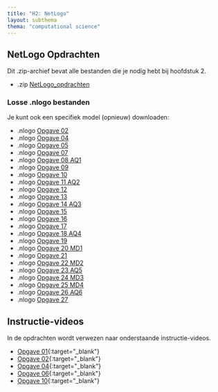 ```yaml
---
title: "H2: NetLogo"
layout: subthema
thema: "computational science"
---
```


## NetLogo Opdrachten

Dit .zip-archief bevat alle bestanden die je nodig hebt bij hoofdstuk 2.

* .zip [NetLogo_opdrachten](leerlingen/h2/NetLogo_opdrachten.zip)

### Losse .nlogo bestanden

Je kunt ook een specifiek model (opnieuw) downloaden:

* .nlogo [Opgave 02](leerlingen/h2/NetLogo_opdrachten/H2opg2.nlogo)
* .nlogo [Opgave 04](leerlingen/h2/NetLogo_opdrachten/H2opg4.nlogo)
* .nlogo [Opgave 05](leerlingen/h2/NetLogo_opdrachten/H2opg5.nlogo)
* .nlogo [Opgave 07](leerlingen/h2/NetLogo_opdrachten/H2opg7.nlogo)
* .nlogo [Opgave 08 AQ1](leerlingen/h2/NetLogo_opdrachten/H2opg8_AQ1.nlogo)
* .nlogo [Opgave 09](leerlingen/h2/NetLogo_opdrachten/H2opg9.nlogo)
* .nlogo [Opgave 10](leerlingen/h2/NetLogo_opdrachten/H2opg10.nlogo)
* .nlogo [Opgave 11 AQ2](leerlingen/h2/NetLogo_opdrachten/H2opg11_AQ2.nlogo)
* .nlogo [Opgave 12](leerlingen/h2/NetLogo_opdrachten/H2opg12.nlogo)
* .nlogo [Opgave 13](leerlingen/h2/NetLogo_opdrachten/H2opg13.nlogo)
* .nlogo [Opgave 14 AQ3](leerlingen/h2/NetLogo_opdrachten/H2opg14_AQ3.nlogo)
* .nlogo [Opgave 15](leerlingen/h2/NetLogo_opdrachten/H2opg15.nlogo)
* .nlogo [Opgave 16](leerlingen/h2/NetLogo_opdrachten/H2opg16.nlogo)
* .nlogo [Opgave 17](leerlingen/h2/NetLogo_opdrachten/H2opg17.nlogo)
* .nlogo [Opgave 18 AQ4](leerlingen/h2/NetLogo_opdrachten/H2opg18_AQ4.nlogo)
* .nlogo [Opgave 19](leerlingen/h2/NetLogo_opdrachten/H2opg19.nlogo)
* .nlogo [Opgave 20 MD1](leerlingen/h2/NetLogo_opdrachten/H2opg20_MD1.nlogo)
* .nlogo [Opgave 21](leerlingen/h2/NetLogo_opdrachten/H2opg21.nlogo)
* .nlogo [Opgave 22 MD2](leerlingen/h2/NetLogo_opdrachten/H2opg22_MD2.nlogo)
* .nlogo [Opgave 23 AQ5](leerlingen/h2/NetLogo_opdrachten/H2opg23_AQ5.nlogo)
* .nlogo [Opgave 24 MD3](leerlingen/h2/NetLogo_opdrachten/H2opg24_MD3.nlogo)
* .nlogo [Opgave 25 MD4](leerlingen/h2/NetLogo_opdrachten/H2opg25_MD4.nlogo)
* .nlogo [Opgave 26 AQ6](leerlingen/h2/NetLogo_opdrachten/H2opg26_AQ6.nlogo)
* .nlogo [Opgave 27](leerlingen/h2/NetLogo_opdrachten/H2opg27.nlogo)

## Instructie-videos

In de opdrachten wordt verwezen naar onderstaande instructie-videos.

* <i class="fas fa-video"></i> [Opgave 01](leerlingen/h2/video/H2opg1.mp4){:target="_blank"}
* <i class="fas fa-video"></i> [Opgave 02](leerlingen/h2/video/H2opg2.mp4){:target="_blank"}
* <i class="fas fa-video"></i> [Opgave 04](leerlingen/h2/video/H2opg4.mp4){:target="_blank"}
* <i class="fas fa-video"></i> [Opgave 06](leerlingen/h2/video/H2opg6.mp4){:target="_blank"}
* <i class="fas fa-video"></i> [Opgave 10](leerlingen/h2/video/H2opg10.mp4){:target="_blank"}

